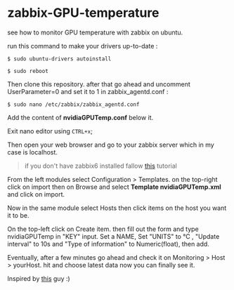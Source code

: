 # zabbix-GPU-temperature
see how to monitor GPU temperature with zabbix on ubuntu.

run this command to make your drivers up-to-date : 

``$ sudo ubuntu-drivers autoinstall ``

``$ sudo reboot``

Then clone this repository.
after that go ahead and uncomment UserParameter=0 and set it to 1 in zabbix_agentd.conf :

``$ sudo nano /etc/zabbix/zabbix_agentd.conf`` 

Add the content of **nvidiaGPUTemp.conf** below it.

Exit nano editor using ``CTRL+x``;

Then open your web browser and go to your zabbix server which in my case is localhost.
> if you don't have zabbix6 installed fallow [this](https://citizix.com/how-to-install-and-configure-zabbix-server-6-on-ubuntu-20-04/) tutorial

From the left modules select Configuration > Templates. on the top-right click on import then on Browse and select **Template nvidiaGPUTemp.xml** and click on import.

Now in the same module select Hosts then click items on the host you want it to be.

On the top-left click on Create item. then fill out the form and type nvidiaGPUTemp in "KEY" input. Set a NAME, Set "UNITS" to °C , "Update interval" to 10s and "Type of information" to Numeric(float), then add.

Eventually, after a few minutes go ahead and check it on Monitoring > Host > yourHost. hit and choose latest data now you can finally see it.

Inspired by [this](https://github.com/B1T0/zabbix-basic-cpu-temperature.git) guy :)
